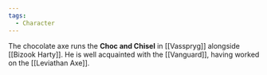 ```yaml
---
tags:
  - Character
---
```

The chocolate axe runs the **Choc and Chisel** in [[Vasspryg]] alongside [[Bizook Harty]]. He is well acquainted with the [[Vanguard]], having worked on the [[Leviathan Axe]].